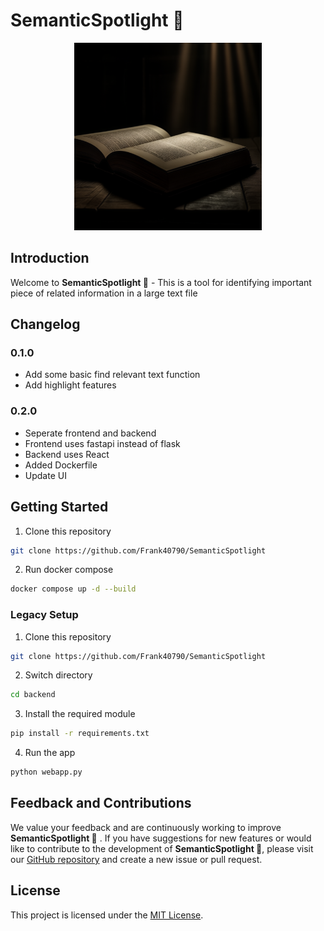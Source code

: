 # SemanticSpotlight 🔦

<div style="text-align:center">
  <img src="logo.png" alt="Logo" width="300" height="300" />
</div>

## Introduction

Welcome to **SemanticSpotlight 🔦** - This is a tool for identifying important piece of related information in a large text file

## Changelog

### 0.1.0

- Add some basic find relevant text function
- Add highlight features

### 0.2.0

- Seperate frontend and backend
- Frontend uses fastapi instead of flask
- Backend uses React
- Added Dockerfile
- Update UI

## Getting Started

1. Clone this repository

```bash
git clone https://github.com/Frank40790/SemanticSpotlight
```

2. Run docker compose

```bash
docker compose up -d --build
```

### Legacy Setup

1. Clone this repository

```bash
git clone https://github.com/Frank40790/SemanticSpotlight
```

2. Switch directory

```bash
cd backend
```

3. Install the required module

```bash
pip install -r requirements.txt
```

4. Run the app

```bash
python webapp.py
```

## Feedback and Contributions

We value your feedback and are continuously working to improve **SemanticSpotlight 🔦** . If you have suggestions for new features or would like to contribute to the development of **SemanticSpotlight 🔦**, please visit our [GitHub repository](https://github.com/Frank40790/DevDiversify) and create a new issue or pull request.

## License

This project is licensed under the [MIT License](LICENSE.md).
